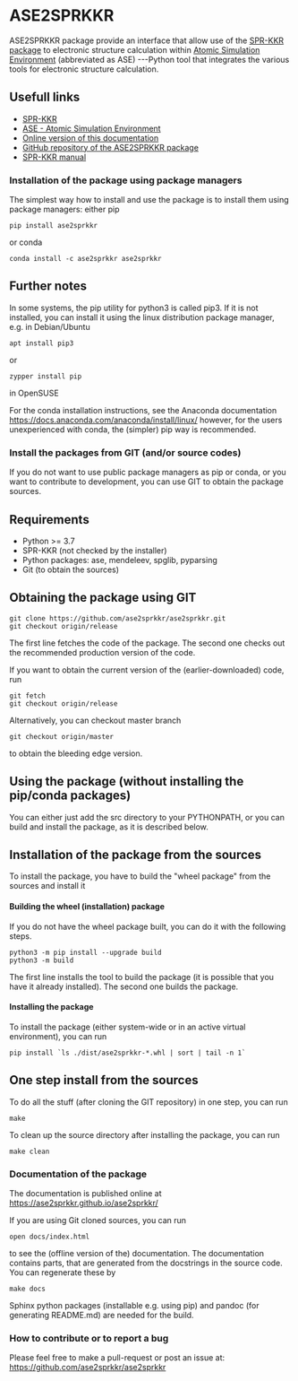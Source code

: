ASE2SPRKKR
==========

ASE2SPRKKR package provide an interface that allow use of the [SPR-KKR
package](https://www.ebert.cup.uni-muenchen.de/index.php/en/software-en/13-sprkkr)
to electronic structure calculation within [Atomic Simulation
Environment](https://wiki.fysik.dtu.dk/ase/) (abbreviated as ASE)
\-\--Python tool that integrates the various tools for electronic
structure calculation.

Usefull links
-------------

-   [SPR-KKR](https://software.pan-data.eu/software/111/spr-kkr)
-   [ASE - Atomic Simulation
    Environment](https://wiki.fysik.dtu.dk/ase/)
-   [Online version of this
    documentation](https://ase2sprkkr.github.io/ase2sprkkr/)
-   [GitHub repository of the ASE2SPRKKR
    package](https://github.com/ase2sprkkr/ase2sprkkr/)
-   [SPR-KKR
    manual](https://www.ebert.cup.uni-muenchen.de/index.php/en/repository/func-download/251/chk,b2f3ab5f57c7629207b121be0d31a38d/no_html,1/lang,en-gb/)

### Installation of the package using package managers

The simplest way how to install and use the package is to install them
using package managers: either pip

``` {.bash}
pip install ase2sprkkr
```

or conda

``` {.bash}
conda install -c ase2sprkkr ase2sprkkr
```

Further notes
-------------

In some systems, the pip utility for python3 is called pip3. If it is
not installed, you can install it using the linux distribution package
manager, e.g. in Debian/Ubuntu

``` {.bash}
apt install pip3
```

or

``` {.bash}
zypper install pip
```

in OpenSUSE

For the conda installation instructions, see the Anaconda documentation
<https://docs.anaconda.com/anaconda/install/linux/> however, for the
users unexperienced with conda, the (simpler) pip way is recommended.

### Install the packages from GIT (and/or source codes)

If you do not want to use public package managers as pip or conda, or
you want to contribute to development, you can use GIT to obtain the
package sources.

Requirements
------------

-   Python \>= 3.7
-   SPR-KKR (not checked by the installer)
-   Python packages: ase, mendeleev, spglib, pyparsing
-   Git (to obtain the sources)

Obtaining the package using GIT
-------------------------------

``` {.bash}
git clone https://github.com/ase2sprkkr/ase2sprkkr.git
git checkout origin/release
```

The first line fetches the code of the package. The second one checks
out the recommended production version of the code.

If you want to obtain the current version of the (earlier-downloaded)
code, run

``` {.bash}
git fetch
git checkout origin/release
```

Alternatively, you can checkout master branch

``` {.bash}
git checkout origin/master
```

to obtain the bleeding edge version.

Using the package (without installing the pip/conda packages)
-------------------------------------------------------------

You can either just add the src directory to your PYTHONPATH, or you can
build and install the package, as it is described below.

Installation of the package from the sources
--------------------------------------------

To install the package, you have to build the "wheel package" from the
sources and install it

#### Building the wheel (installation) package

If you do not have the wheel package built, you can do it with the
following steps.

``` {.bash}
python3 -m pip install --upgrade build
python3 -m build
```

The first line installs the tool to build the package (it is possible
that you have it already installed). The second one builds the package.

#### Installing the package

To install the package (either system-wide or in an active virtual
environment), you can run

``` {.bash}
pip install `ls ./dist/ase2sprkkr-*.whl | sort | tail -n 1`
```

One step install from the sources
---------------------------------

To do all the stuff (after cloning the GIT repository) in one step, you
can run

``` {.bash}
make
```

To clean up the source directory after installing the package, you can
run

``` {.bash}
make clean
```

### Documentation of the package

The documentation is published online at
<https://ase2sprkkr.github.io/ase2sprkkr/>

If you are using Git cloned sources, you can run

    open docs/index.html

to see the (offline version of the) documentation. The documentation
contains parts, that are generated from the docstrings in the source
code. You can regenerate these by

``` {.bash}
make docs
```

Sphinx python packages (installable e.g. using pip) and pandoc (for
generating README.md) are needed for the build.

### How to contribute or to report a bug

Please feel free to make a pull-request or post an issue at:
<https://github.com/ase2sprkkr/ase2sprkkr>
